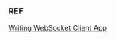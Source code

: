 ### REF

[Writing WebSocket Client App](https://developer.mozilla.org/en-US/docs/Web/API/WebSockets_API/Writing_WebSocket_client_applications)
